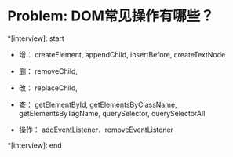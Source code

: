 # Problem: DOM常见操作有哪些？

*[interview]: start
- 增： createElement, appendChild, insertBefore, createTextNode
- 删： removeChild,
- 改： replaceChild,
- 查： getElementById, getElementsByClassName, getElementsByTagName, querySelector, querySelectorAll

- 操作： addEventListener，removeEventListener

*[interview]: end
